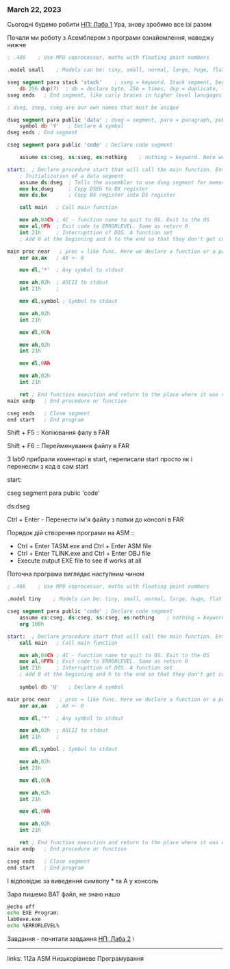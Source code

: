 
### March 22, 2023

Сьогодні будемо робити [НП: Лаба 1](https://www.notion.so/1-34421e8b15b843308f2b163accf007c6)  Ура, знову зробимо все ізі разом

Почали ми роботу з Асемблером з програми ознайомлення, наводжу нижче

```nasm
; .486    ; Use MPU coprocessor, maths with floating point numbers

.model small    ; Models can be: tiny, small, normal, large, huge, flat

sseg segment para stack 'stack'    ; sseg = keyword. Stack segment, beginning of stack declaration, third parameter can be: para / byte / word / dword, stack indicates that its a stack, 'stack' is a marker of the segment
    db 256 dup(?)  ; db = declare byte, 256 = times, dup = duplicate, (?) = no initial value. We take 256 1-byte segments without any initial values
sseg ends   ; End segment, like curly braces in higher level lanugages

; dseg, sseg, cseg are our own names that must be unique

dseg segment para public 'data' ; dseg = segment, para = paragraph, public = can access all data. Segment to access date in the program
    symbol db 'Y'   ; Declare A symbol
dseg ends ; End segment

cseg segment para public 'code' ; Declare code segment

    assume cs:cseg, ss:sseg, es:nothing    ; nothing = keyword. Here we declare that all those segments assosiate with 

start:  ; Declare procedure start that will call the main function. Entry point or a beginning of program execution
    ; Initialization of a data segment
    assume ds:dseg  ; Tells the assembler to use dseg segment for memory references using ds register
    mov bx,dseg     ; Copy DSEG to BX register
    mov ds,bx       ; Copy BX register into DS register

    call main   ; Call main function

    mov ah,04Ch ; 4C - function name to quit to OS. Exit to the OS
    mov al,0Fh  ; Exit code to ERRORLEVEL. Same as return 0
    int 21h     ; Interrupttion of DOS. A function set
    ; Add 0 at the beginning and h to the end so that they don't get confused with variable names. All HEX numbers we start with 0 and end with h

main proc near   ; proc = like func. Here we declare a function or a procedure called main
    xor ax,ax   ; AX <- 0

    mov dl,'*'  ; Any symbol to stdout

    mov ah,02h  ; ASCII to stdout
    int 21h     ;

    mov dl,symbol ; Symbol to stdout 

    mov ah,02h  
    int 21h

    mov dl,0Dh

    mov ah,02h
    int 21h

    mov dl,0Ah

    mov ah,02h
    int 21h

    ret ; End function execution and return to the place where it was called
main endp   ; End procedure or function

cseg ends   ; Close segment
end start   ; End program
```

Shift + F5 :: Копіювання фалу в FAR

Shift + F6 :: Перейменування файлу в FAR

З lab0 прибрали коментарі в start, переписали start просто як  і перенесли з код в сам start

start:

cseg segment para public 'code'

ds:dseg

Ctrl + Enter - Перенести ім'я файлу з папки до консолі в FAR

Порядок дій створення програми на ASM ::

- Ctrl + Enter TASM.exe and Ctrl + Enter ASM file
- Ctrl + Enter TLINK.exe and Ctrl + Enter OBJ file
- Execute output EXE file to see if works at all

Поточна програма виглядає наступним чином

```nasm
; .486    ; Use MPU coprocessor, maths with floating point numbers

.model tiny    ; Models can be: tiny, small, normal, large, huge, flat

cseg segment para public 'code' ; Declare code segment
    assume cs:cseg, ds:cseg, ss:cseg, es:nothing    ; nothing = keyword. Here we declare that all those segments assosiate with 
    org 100h

start:  ; Declare procedure start that will call the main function. Entry point or a beginning of program execution
    call main   ; Call main function

    mov ah,04Ch ; 4C - function name to quit to OS. Exit to the OS
    mov al,0FFh ; Exit code to ERRORLEVEL. Same as return 0
    int 21h     ; Interrupttion of DOS. A function set
    ; Add 0 at the beginning and h to the end so that they don't get confused with variable names. All HEX numbers we start with 0 and end with h
    
    symbol db 'U'   ; Declare A symbol

main proc near   ; proc = like func. Here we declare a function or a procedure called main
    xor ax,ax   ; AX <- 0

    mov dl,'*'  ; Any symbol to stdout

    mov ah,02h  ; ASCII to stdout
    int 21h     ;

    mov dl,symbol ; Symbol to stdout 

    mov ah,02h  
    int 21h

    mov dl,0Dh

    mov ah,02h
    int 21h

    mov dl,0Ah

    mov ah,02h
    int 21h

    ret ; End function execution and return to the place where it was called
main endp   ; End procedure or function

cseg ends   ; Close segment
end start   ; End program
```

І відповідає за виведення символу * та А у консоль

Зара пишемо BAT файл, не знаю нашо

```bash
@echo off
echo EXE Program:
lab0exe.exe
echo %ERRORLEVEL%
```

Завдання - почитати завдання [НП: Лаба 2](https://www.remnote.com/doc/so2aeELB52vs64STp) і



---

links: 112a ASM Низькорівневе Програмування

